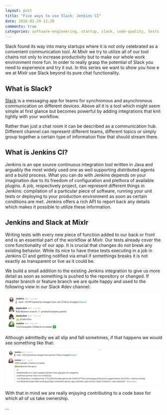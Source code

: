 ```yaml
---
layout: post
title: "Five ways to use Slack: Jenkins CI"
date: 2016-01-29 12:20
comments: true
categories: software-engineering, startup, slack, code-quality, tests
---
```


Slack found its way into many startups where it is not only celebrated as a convenient communication tool. At Mixlr we try to utilize all of our tool chains not only to increase productivity but to make our whole work environment more fun. In order to really grasp the potential of Slack you need to experience and try it out. In this series we want to show you how e we at Mixlr use Slack beyond its pure chat functionality.

## What is Slack?

[Slack](http://slack.com/) is a messaging app for teams for synchronous and asynchronous communication on different devices. Above all it is a tool which might seem simple at first glance but becomes powerful by adding integrations that knit tightly with your workflow.

Rather than just a chat room it can be described as a communication hub. Different channel can represent different teams, different topics or simply group together a certain type of information flow that should stream there.

## What is Jenkins CI?

Jenkins is an ope source continuous integration tool written in Java and arguably the most widely used one as well supporting distributed agents and a build process. What you can do with Jenkins depends on your imagination due to its freedom of configuration and plethora of available plugins. A job, respectively project, can represent different things in Jenkins: compilation of a particular piece of software, running your unit tests or deploying to your production environment as soon as certain conditions are met. Jenkins offers a rich API to report back any details which makes it possible to utilize these information.

## Jenkins and Slack at Mixlr

Writing tests with every new piece of function added to our back or front end is an essential part of the workflow at Mixlr. Our tests already cover the core functionality of our app. It is crucial that changes do not break any existing behavior. While its nice to have these tests executing in a job in Jenkins CI and getting notified via email if somethings breaks it is not exactly as transparent or live as it could be.

We build a small addition to the existing Jenkins integration to give us more detail as soon as something is pushed to the repository or changed. If master branch or feature branch we are quite happy and used to the following view in our Slack #dev channel:

![All tests are passing and Jenkins post that into Slack](/images/jenkins-passing.png)

Although admittedly we all slip and fall sometimes, if that happens we would see something like that:

![Tests got broken and Jenkins post that into Slack mentioning the ](/images/jenkins-failing.png)

With that in mind we are really enjoying contributing to a code base for which all of us take ownership.

...
